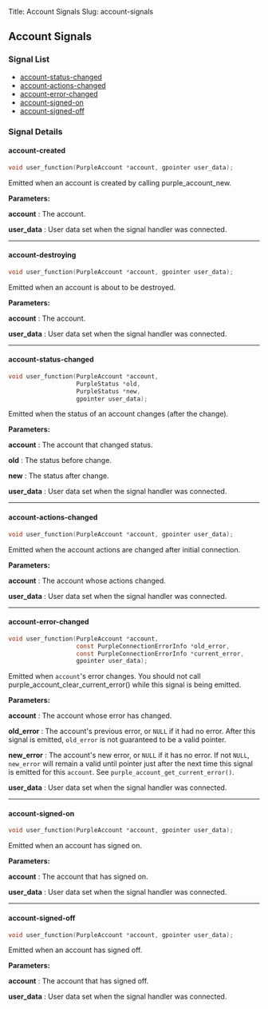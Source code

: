 Title: Account Signals
Slug: account-signals

## Account Signals

### Signal List

* [account-status-changed](#account-status-changed)
* [account-actions-changed](#account-actions-changed)
* [account-error-changed](#account-error-changed)
* [account-signed-on](#account-signed-on)
* [account-signed-off](#account-signed-off)

### Signal Details

#### account-created

```c
void user_function(PurpleAccount *account, gpointer user_data);
```

Emitted when an account is created by calling purple_account_new.

**Parameters:**

**account**
: The account.

**user_data**
: User data set when the signal handler was connected.

----

#### account-destroying

```c
void user_function(PurpleAccount *account, gpointer user_data);
```

Emitted when an account is about to be destroyed.

**Parameters:**

**account**
: The account.

**user_data**
: User data set when the signal handler was connected.

----

#### account-status-changed

```c
void user_function(PurpleAccount *account,
                   PurpleStatus *old,
                   PurpleStatus *new,
                   gpointer user_data);
```

Emitted when the status of an account changes (after the change).

**Parameters:**

**account**
: The account that changed status.

**old**
: The status before change.

**new**
: The status after change.

**user_data**
: User data set when the signal handler was connected.

----

#### account-actions-changed

```c
void user_function(PurpleAccount *account, gpointer user_data);
```

Emitted when the account actions are changed after initial connection.

**Parameters:**

**account**
: The account whose actions changed.

**user_data**
: User data set when the signal handler was connected.

----

#### account-error-changed

```c
void user_function(PurpleAccount *account,
                   const PurpleConnectionErrorInfo *old_error,
                   const PurpleConnectionErrorInfo *current_error,
                   gpointer user_data);
```

Emitted when `account`'s error changes.  You should not call purple_account_clear_current_error() while this signal is being emitted.

**Parameters:**

**account**
: The account whose error has changed.

**old_error**
: The account's previous error, or `NULL` if it had no error.  After this signal is emitted, `old_error` is not guaranteed to be a valid pointer.

**new_error**
: The account's new error, or `NULL` if it has no error. If not `NULL`, `new_error` will remain a valid until pointer just after the next time this signal is emitted for this `account`. See `purple_account_get_current_error()`.

**user_data**
: User data set when the signal handler was connected.

----

#### account-signed-on

```c
void user_function(PurpleAccount *account, gpointer user_data);
```

Emitted when an account has signed on.

**Parameters:**

**account**
: The account that has signed on.

**user_data**
: User data set when the signal handler was connected.

----

#### account-signed-off

```c
void user_function(PurpleAccount *account, gpointer user_data);
```

Emitted when an account has signed off.

**Parameters:**

**account**
: The account that has signed off.

**user_data**
: User data set when the signal handler was connected.
